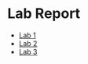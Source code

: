 # Lab Report
* [Lab 1](lab-report-1-week-2.md)
* [Lab 2](Lab-Report-2-week-4.md)
* [Lab 3](lab-report-3-week-6.md)
